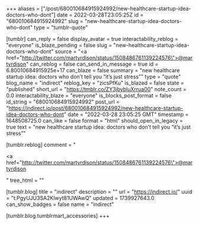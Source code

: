 +++
aliases = ["/post/680010684915924992/new-healthcare-startup-idea-doctors-who-dont"]
date = 2022-03-28T23:05:25Z
id = "680010684915924992"
slug = "new-healthcare-startup-idea-doctors-who-dont"
type = "tumblr-quote"

[tumblr]
can_reply = false
display_avatar = true
interactability_reblog = "everyone"
is_blaze_pending = false
slug = "new-healthcare-startup-idea-doctors-who-dont"
source = "<a href=\"http://twitter.com/martyrdison/status/1508486761139224576\">@martyrdison</a>"
can_reblog = false
can_send_in_message = true
id = 6.80010684915925e+17
can_blaze = false
summary = "new healthcare startup idea: doctors who don’t tell you “it’s just stress”"
type = "quote"
blog_name = "indirect"
reblog_key = "zicsPfKu"
is_blazed = false
state = "published"
short_url = "https://tmblr.co/ZY3jbybluXrrua00"
note_count = 0.0
interactability_blaze = "everyone"
is_blocks_post_format = false
id_string = "680010684915924992"
post_url = "https://indirect.io/post/680010684915924992/new-healthcare-startup-idea-doctors-who-dont"
date = "2022-03-28 23:05:25 GMT"
timestamp = 1648508725.0
can_like = false
format = "html"
should_open_in_legacy = true
text = "new healthcare startup idea: doctors who don’t tell you &ldquo;it’s just stress&rdquo;"

[tumblr.reblog]
comment = "<p><a href=\"http://twitter.com/martyrdison/status/1508486761139224576\">@martyrdison</a></p>"
tree_html = ""

[tumblr.blog]
title = "indirect"
description = ""
url = "https://indirect.io/"
uuid = "t:PgyUJU3SA2Klwyt81UWAwQ"
updated = 1739927643.0
can_show_badges = false
name = "indirect"

[tumblr.blog.tumblrmart_accessories]
+++
